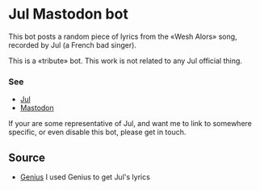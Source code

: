 # Jul Mastodon bot
This bot posts a random piece of lyrics from the «Wesh Alors» song, recorded by Jul (a French bad singer).

This is a «tribute» bot.
This work is not related to any Jul official thing.

### See
- [Jul](https://en.wikipedia.org/wiki/Jul_(singer))
- [Mastodon](https://joinmastodon.org/)

If your are some representative of Jul, and want me to link to somewhere specific, or even disable this bot, please get in touch.

## Source
- [Genius](https://genius.com/Jul-wesh-alors-lyrics) I used Genius to get Jul's lyrics
